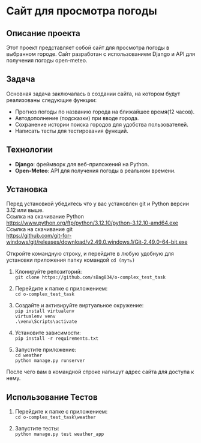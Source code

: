 # Сайт для просмотра погоды

## Описание проекта

Этот проект представляет собой сайт для просмотра погоды в выбранном городе. Сайт разработан с использованием Django и API для получения погоды open-meteo.

## Задача

Основная задача заключалась в создании сайта, на котором будут реализованы следующие функции:

- Прогноз погоды по названию города на ближайшее время(12 часов).
- Автодополнение (подсказки) при вводе города.
- Сохранение истории поиска городов для удобства пользователей.
- Написать тесты для тестирования функций.

## Технологии

- **Django**: фреймворк для веб-приложений на Python.
- **Open-Meteo**: API для получения погоды в реальном времени.

## Установка
Перед установкой убедитесь что у вас установлен git и Python версии 3.12 или выше.\
Ссылка на скачивание Python\
https://www.python.org/ftp/python/3.12.10/python-3.12.10-amd64.exe \
Ссылка на скачивание git\
https://github.com/git-for-windows/git/releases/download/v2.49.0.windows.1/Git-2.49.0-64-bit.exe

Откройте командную строку, и перейдите в любую удобную для установки приложения папку командой `cd (путь)`

1. Клонируйте репозиторий:\
`git clone https://github.com/sBag834/o-complex_test_task`


2. Перейдите к папке с приложением:\
`cd o-complex_test_task`


3. Создайте и активируйте виртуальное окружение:\
`pip install virtualenv`\
`virtualenv venv`\
`.\venv\Scripts\activate`


4. Установите зависимости:\
`pip install -r requirements.txt`


5. Запустите приложение:\
`cd weather`\
`python manage.py runserver`

После чего вам в командной строке напишут адрес сайта для доступа к нему.


## Использование Тестов

1. Перейдите к папке с приложением:\
`cd o-complex_test_task\weather`


2. Запустите тесты:\
`python manage.py test weather_app`

